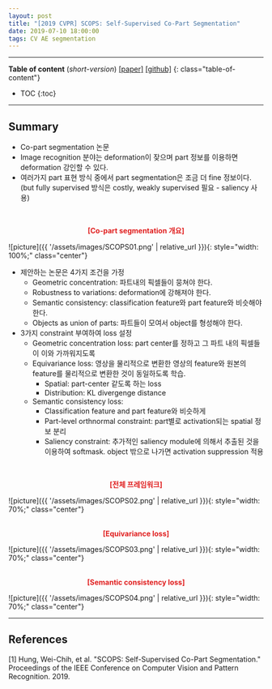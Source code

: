 ```yaml
---
layout: post
title: "[2019 CVPR] SCOPS: Self-Supervised Co-Part Segmentation"
date: 2019-07-10 18:00:00
tags: CV AE segmentation
---
```


<!--more-->

---

**Table of content** (*short-version*)
[[paper]](http://openaccess.thecvf.com/content_CVPR_2019/papers/Hung_SCOPS_Self-Supervised_Co-Part_Segmentation_CVPR_2019_paper.pdf) [[github]](https://github.com/NVlabs/SCOPS)
{: class="table-of-content"}
* TOC
{:toc}

---

## Summary

- Co-part segmentation 논문
- Image recognition 분야는 deformation이 잦으며 part 정보를 이용하면 deformation 강인할 수 있다.
- 여러가지 part 표현 방식 중에서 part segmentation은 조금 더 fine 정보이다. (but fully supervised 방식은 costly, weakly supervised 필요 - saliency 사용)

<br/>
<p align="center" style="color: #e01f1f; font-weight: bold;">[Co-part segmentation 개요]</p>
![picture]({{ '/assets/images/SCOPS01.png' | relative_url }}){: style="width: 100%;" class="center"}
<br/>

- 제안하는 논문은 4가지 조건을 가정
  - Geometric concentration: 파트내의 픽셀들이 뭉쳐야 한다.
  - Robustness to variations: deformation에 강해져야 한다.
  - Semantic consistency: classification feature와 part feature와 비슷해야 한다.
  - Objects as union of parts: 파트들이 모여서 object를 형성해야 한다.
- 3가지 constraint 부여하여 loss 설정
  - Geometric concentration loss: part center를 정하고 그 파트 내의 픽셀들이 이와 가까워지도록
  - Equivariance loss: 영상을 물리적으로 변환한 영상의 feature와 원본의 feature를 물리적으로 변환한 것이 동일하도록 학습. 
    - Spatial: part-center 같도록 하는 loss
    - Distribution: KL divergenge distance 
  - Semantic consistency loss:
    - Classification feature and part feature와 비슷하게
    - Part-level orthnormal constraint: part별로 activation되는 spatial 정보 분리
    - Saliency constraint: 추가적인 saliency module에 의해서 추출된 것을 이용하여 softmask. object 밖으로 나가면 activation suppression 적용
  

<br/>
<p align="center" style="color: #e01f1f; font-weight: bold;">[전체 프레임워크]</p>
![picture]({{ '/assets/images/SCOPS02.png' | relative_url }}){: style="width: 70%;" class="center"}
<br/>


<br/>
<p align="center" style="color: #e01f1f; font-weight: bold;">[Equivariance loss]</p>
![picture]({{ '/assets/images/SCOPS03.png' | relative_url }}){: style="width: 70%;" class="center"}
<br/>


<br/>
<p align="center" style="color: #e01f1f; font-weight: bold;">[Semantic consistency loss]</p>
![picture]({{ '/assets/images/SCOPS04.png' | relative_url }}){: style="width: 70%;" class="center"}
<br/>



---


## References

[1] Hung, Wei-Chih, et al. "SCOPS: Self-Supervised Co-Part Segmentation." Proceedings of the IEEE Conference on Computer Vision and Pattern Recognition. 2019.
